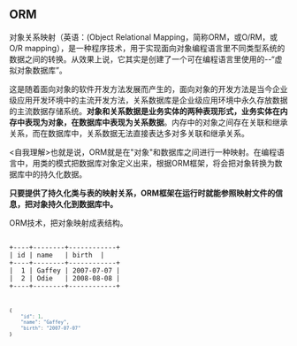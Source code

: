 ## ORM
对象关系映射（英语：(Object Relational Mapping，简称ORM，或O/RM，或O/R mapping），是一种程序技术，用于实现面向对象编程语言里不同类型系统的数据之间的转换。从效果上说，它其实是创建了一个可在编程语言里使用的--“虚拟对象数据库”。

这是随着面向对象的软件开发方法发展而产生的，面向对象的开发方法是当今企业级应用开发环境中的主流开发方法，关系数据库是企业级应用环境中永久存放数据的主流数据存储系统。**对象和关系数据是业务实体的两种表现形式，业务实体在内存中表现为对象，在数据库中表现为关系数据**。内存中的对象之间存在关联和继承关系，而在数据库中，关系数据无法直接表达多对多关联和继承关系。

<自我理解>也就是说，ORM就是在"对象"和数据库之间进行一种映射。在编程语言中，用类的模式把数据库对象定义出来，根据ORM框架，将会把对象转换为数据库中的持久化数据。

**只要提供了持久化类与表的映射关系，ORM框架在运行时就能参照映射文件的信息，把对象持久化到数据库中。**

ORM技术，把对象映射成表结构。

<code>
+----+--------+------------+
| id | name   | birth  |
+----+--------+------------+
|  1 | Gaffey | 2007-07-07 |
|  2 | Odie   | 2008-08-08 |
+----+--------+------------+
<code>


``` javascript
{
    "id": 1,
    "name": "Gaffey",
    "birth": "2007-07-07"
}
```

